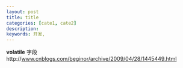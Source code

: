 ```yaml
---
layout: post
title: title
categories: [cate1, cate2]
description: 
keywords: 开发, 
---
```


**volatile** 字段http://www.cnblogs.com/beginor/archive/2009/04/28/1445449.html